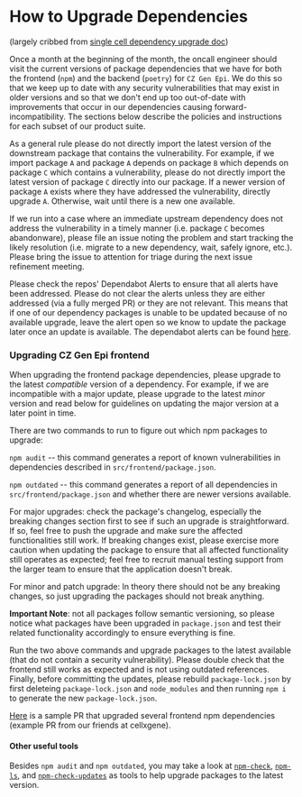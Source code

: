 # How to Upgrade Dependencies
(largely cribbed from [single cell dependency upgrade doc](https://github.com/chanzuckerberg/single-cell/blob/main/how-we-work/how-to-upgrade-dependencies.md))

Once a month at the beginning of the month, the oncall engineer should visit the current versions of package dependencies that we have for both the frontend (`npm`) and the backend (`poetry`) for `CZ Gen Epi`. We do this so that we keep up to date with any security vulnerabilities that may exist in older versions and so that we don't end up too out-of-date with improvements that occur in our dependencies causing forward-incompatibility. The sections below describe the policies and instructions for each subset of our product suite.

As a general rule please do not directly import the latest version of the downstream package that contains the vulnerability. For example, if we import package `A` and package `A` depends on package `B` which depends on package `C` which contains a vulnerability, please do not directly import the latest version of package `C` directly into our package. If a newer version of package `A` exists where they have addressed the vulnerability, directly upgrade `A`. Otherwise, wait until there is a new one available.

If we run into a case where an immediate upstream dependency does not address the vulnerability in a timely manner (i.e. package `C` becomes abandonware), please file an issue noting the problem and start tracking the likely resolution (i.e. migrate to a new dependency, wait, safely ignore, etc.). Please bring the issue to attention for triage during the next issue refinement meeting.

Please check the repos' Dependabot Alerts to ensure that all alerts have been addressed. Please do not clear the alerts unless they are either addressed (via a fully merged PR) or they are not relevant. This means that if one of our dependency packages is unable to be updated because of no available upgrade, leave the alert open so we know to update the package later once an update is available. The dependabot alerts can be found [here](https://github.com/chanzuckerberg/czgenepi/security/dependabot).


### Upgrading CZ Gen Epi frontend

When upgrading the frontend package dependencies, please upgrade to the latest _compatible_ version of a dependency. For example, if we are incompatible with a major update, please upgrade to the latest _minor_ version and read below for guidelines on updating the major version at a later point in time.

There are two commands to run to figure out which npm packages to upgrade:

`npm audit` -- this command generates a report of known vulnerabilities in dependencies described in `src/frontend/package.json`.

`npm outdated` -- this command generates a report of all dependencies in `src/frontend/package.json` and whether there are newer versions available.

For major upgrades: check the package's changelog, especially the breaking changes section first to see if such an upgrade is straightforward. If so, feel free to push the upgrade and make sure the affected functionalities still work. If breaking changes exist, please exercise more caution when updating the package to ensure that all affected functionality still operates as expected; feel free to recruit manual testing support from the larger team to ensure that the application doesn't break.

For minor and patch upgrade: In theory there should not be any breaking changes, so just upgrading the packages should not break anything.

**Important Note**: not all packages follow semantic versioning, so please notice what packages have been upgraded in `package.json` and test their related functionality accordingly to ensure everything is fine.

Run the two above commands and upgrade packages to the latest available (that do not contain a security vulnerability). Please double check that the frontend still works as expected and is not using outdated references. Finally, before committing the updates, please rebuild `package-lock.json` by first deleteing `package-lock.json` and `node_modules` and then running `npm i` to generate the new `package-lock.json`.

[Here](https://github.com/chanzuckerberg/cellxgene/pull/2167/files) is a sample PR that upgraded several frontend npm dependencies (example PR from our friends at cellxgene).

#### Other useful tools

Besides `npm audit` and `npm outdated`, you may take a look at [`npm-check`](https://www.npmjs.com/package/npm-check), [`npm-ls`](https://docs.npmjs.com/cli/v7/commands/npm-ls), and [`npm-check-updates`](https://www.npmjs.com/package/npm-check-updates) as tools to help upgrade packages to the latest version.

